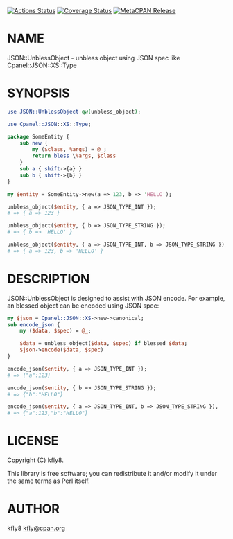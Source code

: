 [![Actions Status](https://github.com/kfly8/p5-JSON-UnblessObject/actions/workflows/test.yml/badge.svg)](https://github.com/kfly8/p5-JSON-UnblessObject/actions) [![Coverage Status](http://codecov.io/github/kfly8/p5-JSON-UnblessObject/coverage.svg?branch=main)](https://codecov.io/github/kfly8/p5-JSON-UnblessObject?branch=main) [![MetaCPAN Release](https://badge.fury.io/pl/JSON-UnblessObject.svg)](https://metacpan.org/release/JSON-UnblessObject)
# NAME

JSON::UnblessObject - unbless object using JSON spec like Cpanel::JSON::XS::Type

# SYNOPSIS

```perl
use JSON::UnblessObject qw(unbless_object);

use Cpanel::JSON::XS::Type;

package SomeEntity {
    sub new {
        my ($class, %args) = @_;
        return bless \%args, $class
    }
    sub a { shift->{a} }
    sub b { shift->{b} }
}

my $entity = SomeEntity->new(a => 123, b => 'HELLO');

unbless_object($entity, { a => JSON_TYPE_INT });
# => { a => 123 }

unbless_object($entity, { b => JSON_TYPE_STRING });
# => { b => 'HELLO' }

unbless_object($entity, { a => JSON_TYPE_INT, b => JSON_TYPE_STRING });
# => { a => 123, b => 'HELLO' }
```

# DESCRIPTION

JSON::UnblessObject is designed to assist with JSON encode.
For example, an blessed object can be encoded using JSON spec:

```perl
my $json = Cpanel::JSON::XS->new->canonical;
sub encode_json {
    my ($data, $spec) = @_;

    $data = unbless_object($data, $spec) if blessed $data;
    $json->encode($data, $spec)
}

encode_json($entity, { a => JSON_TYPE_INT });
# => {"a":123}

encode_json($entity, { b => JSON_TYPE_STRING });
# => {"b":"HELLO"}

encode_json($entity, { a => JSON_TYPE_INT, b => JSON_TYPE_STRING }),
# => {"a":123,"b":"HELLO"}
```

# LICENSE

Copyright (C) kfly8.

This library is free software; you can redistribute it and/or modify
it under the same terms as Perl itself.

# AUTHOR

kfly8 <kfly@cpan.org>
